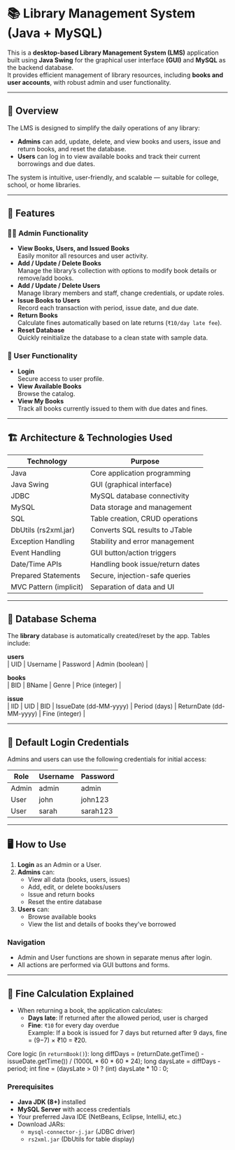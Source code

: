 # 📚 Library Management System (Java + MySQL)

This is a **desktop-based Library Management System (LMS)** application built using **Java Swing** for the graphical user interface **(GUI)** and **MySQL** as the backend database.  
It provides efficient management of library resources, including **books and user accounts**, with robust admin and user functionality.

---

## 🌟 Overview

The LMS is designed to simplify the daily operations of any library:
- **Admins** can add, update, delete, and view books and users, issue and return books, and reset the database.
- **Users** can log in to view available books and track their current borrowings and due dates.

The system is intuitive, user-friendly, and scalable — suitable for college, school, or home libraries.

---

## 🚀 Features

### 👨‍💼 Admin Functionality
- **View Books, Users, and Issued Books**  
  Easily monitor all resources and user activity.
- **Add / Update / Delete Books**  
  Manage the library’s collection with options to modify book details or remove/add books.
- **Add / Update / Delete Users**  
  Manage library members and staff, change credentials, or update roles.
- **Issue Books to Users**  
  Record each transaction with period, issue date, and due date.
- **Return Books**  
  Calculate fines automatically based on late returns (`₹10/day late fee`).
- **Reset Database**  
  Quickly reinitialize the database to a clean state with sample data.

### 👤 User Functionality
- **Login**  
  Secure access to user profile.
- **View Available Books**  
  Browse the catalog.
- **View My Books**  
  Track all books currently issued to them with due dates and fines.

---

## 🏗️ Architecture & Technologies Used

| Technology      | Purpose                           |
|-----------------|-----------------------------------|
| Java            | Core application programming      |
| Java Swing      | GUI (graphical interface)         |
| JDBC            | MySQL database connectivity       |
| MySQL           | Data storage and management       |
| SQL             | Table creation, CRUD operations   |
| DbUtils (rs2xml.jar) | Converts SQL results to JTable |
| Exception Handling | Stability and error management |
| Event Handling  | GUI button/action triggers        |
| Date/Time APIs  | Handling book issue/return dates  |
| Prepared Statements | Secure, injection-safe queries |
| MVC Pattern (implicit) | Separation of data and UI  |

---

## 🛒 Database Schema

The **library** database is automatically created/reset by the app. Tables include:

**users**  
| UID | Username | Password | Admin (boolean) |

**books**  
| BID | BName | Genre | Price (integer) |

**issue**  
| IID | UID | BID | IssueDate (dd-MM-yyyy) | Period (days) | ReturnDate (dd-MM-yyyy) | Fine (integer) |

---
 
## 🔐 Default Login Credentials
Admins and users can use the following credentials for initial access:

| Role   | Username | Password |
|--------|----------|----------|
| Admin  | admin    | admin    |
| User   | john     | john123  |
| User   | sarah    | sarah123 |

---

## 🖥️ How to Use

1. **Login** as an Admin or a User.
2. **Admins** can:
   - View all data (books, users, issues)
   - Add, edit, or delete books/users
   - Issue and return books
   - Reset the entire database
3. **Users** can:
   - Browse available books
   - View the list and details of books they've borrowed

### Navigation
- Admin and User functions are shown in separate menus after login.
- All actions are performed via GUI buttons and forms.

---

## 🧮 Fine Calculation Explained

- When returning a book, the application calculates:
   - **Days late**: If returned after the allowed period, user is charged
   - **Fine**: `₹10` for every day overdue  
   Example: If a book is issued for 7 days but returned after 9 days, fine = (9−7) × ₹10 = ₹20.

Core logic (in `returnBook()`):
long diffDays = (returnDate.getTime() - issueDate.getTime()) / (1000L * 60 * 60 * 24);
long daysLate = diffDays - period;
int fine = (daysLate > 0) ? (int) daysLate * 10 : 0;





### Prerequisites
- **Java JDK (8+)** installed
- **MySQL Server** with access credentials
- Your preferred Java IDE (NetBeans, Eclipse, IntelliJ, etc.)
- Download JARs:  
  - `mysql-connector-j.jar` (JDBC driver)  
  - `rs2xml.jar` (DbUtils for table display)
